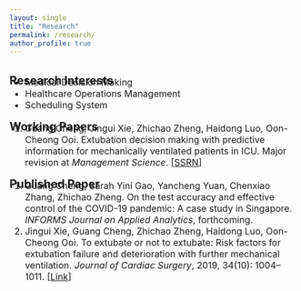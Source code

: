 ```yaml
---
layout: single
title: "Research"
permalink: /research/
author_profile: true
---
```

<br>
<b style="font-size: 20px;">Research Interests</b> 
<ul style="font-size: 16px; margin-top: -1.2em">
	<li>Medical Decision Making</li>
	<li>Healthcare Operations Management</li>
	<li>Scheduling System</li>
</ul>
<b style="font-size: 20px">Working Papers</b>
<ol style="font-size: 16px; margin-top: -1.2em">
	<li>Guang Cheng, Jingui Xie, Zhichao Zheng, Haidong Luo, Oon-Cheong Ooi. Extubation decision making with predictive information for mechanically ventilated patients in ICU. Major revision at <i>Management Science</i>. [<a href="https://ssrn.com/abstract=3397530" target="_blank">SSRN</a>]</li>
</ol>
<b style="font-size: 20px">Published Paper</b>
<ol style="font-size: 16px; margin-top: -1.2em;">
	<li>Guang Cheng, Sarah Yini Gao, Yancheng Yuan, Chenxiao Zhang, Zhichao Zheng. On the test accuracy and effective control of the COVID-19 pandemic: A case study in Singapore. <i>INFORMS Journal on Applied Analytics</i>, forthcoming.</li>
	<!--  -->
	<li>Jingui Xie, Guang Cheng, Zhichao Zheng, Haidong Luo, Oon-Cheong Ooi. To extubate or not to extubate: Risk factors for extubation failure and deterioration with further mechanical ventilation. <i>Journal of Cardiac Surgery</i>, 2019, 34(10): 1004–1011. [<a href="https://onlinelibrary.wiley.com/doi/abs/10.1111/jocs.14189" target="_blank">Link</a>]</li>
</ol>